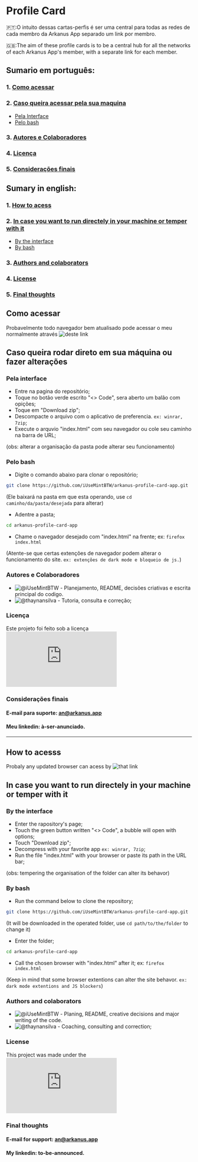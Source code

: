# Profile Card
🇵🇹:O intuito dessas cartas-perfis é ser uma central para todas as redes de cada membro da Arkanus App separado um link por membro.

🇬🇧:The aim of these profile cards is to be a central hub for all the networks of each Arkanus App's member, with a separate link for each member.

## Sumario em português:
### 1. [Como acessar](#como-acessar)
### 2. [Caso queira acessar pela sua maquina](#caso-queira-rodar-direto-em-sua-máquina-ou-fazer-alterações)
 - [Pela Interface](#pela-interface)
 - [Pelo bash](#pelo-bash)
### 3. [Autores e Colaboradores](#autores-e-colaboradores)
### 4. [Licença](#licença)
### 5. [Considerações finais](#considerações-finais)

## Sumary in english:
### 1. [How to acess](#how-to-acess)
### 2. [In case you want to run directely in your machine or temper with it](#in-case-you-want-to-run-directely-in-your-machine-or-temper-with-it)
- [By the interface](#by-the-interface)
- [By bash](#by-bash)
### 3. [Authors and colaborators](#authors-and-colaborators)
### 4. [License](#license)
### 5. [Final thoughts](#final-thoughts)

## Como acessar
Probavelmente todo navegador bem atualisado pode acessar o meu normalmente através ![deste link](https://an.arkanus.app)

## Caso queira rodar direto em sua máquina ou fazer alterações
### Pela interface
- Entre na pagina do repositório;
- Toque no botão verde escrito "<> Code", sera aberto um balão com opições;
- Toque em "Download zip";
- Descompacte o arquivo com o aplicativo de preferencia. ```ex: winrar, 7zip```;
- Execute o arquvio "index.html" com seu navegador ou cole seu caminho na barra de URL;


(obs: alterar a organisação da pasta pode alterar seu funcionamento)

### Pelo bash
- Digite o comando abaixo para clonar o repositório;
```sh
git clone https://github.com/iUseMintBTW/arkanus-profile-card-app.git
```
(Ele baixará na pasta em que esta operando, use ```cd caminho/da/pasta/desejada``` para alterar)
- Adentre a pasta;
```sh
cd arkanus-profile-card-app
```
- Chame o navegador desejado com "index.html" na frente;
ex: ```firefox index.html```

(Atente-se que certas extenções de navegador podem alterar o funcionamento do site. ```ex: extenções de dark mode e bloqueio de js.```)

### Autores e Colaboradores
- ![@iUseMintBTW](an.arkanus.app) - Planejamento, README, decisões criativas e escrita principal do codigo.
- ![@thaynansilva ](https://github.com/thaynansilva) - Tutoria, consulta e correção;

### Licença
Este projeto foi feito sob a licença ![GNU General Public License 3.0](https://www.gnu.org/licenses/gpl-3.0.en.html)

### Considerações finais
#### E-mail para suporte: an@arkanus.app
#### Meu linkedin: à-ser-anunciado.

---

## How to acesss
Probaly any updated browser can acess by ![that link](https://an.arkanus.app)

## In case you want to run directely in your machine or temper with it
### By the interface
- Enter the rapository's page;
- Touch the green button written "<> Code", a bubble will open with options;
- Touch "Download zip";
- Decompress with your favorite app ```ex: winrar, 7zip```;
- Run the file "index.html" with your browser or paste its path in the URL bar;

(obs: tempering the organisation of the folder can alter its behavor)

### By bash
- Run the command below to clone the repository;
```sh
git clone https://github.com/iUseMintBTW/arkanus-profile-card-app.git
```
(It will be downloaded in the operated folder, use ```cd path/to/the/folder``` to change it)
- Enter the folder;
```sh
cd arkanus-profile-card-app
```
- Call the chosen browser with "index.html" after it;
ex: ```firefox index.html```

(Keep in mind that some browser extentions can alter the site behavor. ```ex: dark mode extentions and JS blockers```)

### Authors and colaborators
- ![@iUseMintBTW](an.arkanus.app) - Planing, README, creative decisions and major writing of the code.
- ![@thaynansilva ](https://github.com/thaynansilva) - Coaching, consulting and correction;

### License
This project was made under the ![GNU General Public License 3.0](https://www.gnu.org/licenses/gpl-3.0.en.html)

### Final thoughts
#### E-mail for support: an@arkanus.app
#### My linkedin: to-be-announced.
